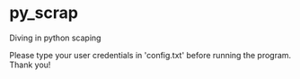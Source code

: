 # py_scrap
Diving in python scaping 

Please type your user credentials in 'config.txt' before running the program.
Thank you!

